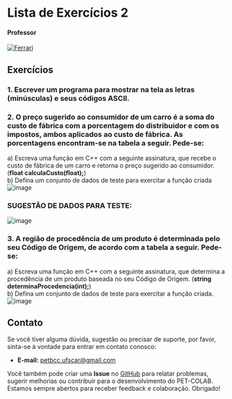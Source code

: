 # Lista de Exercícios 2

#### Professor
[![Ferrari](https://img.shields.io/badge/Ferrari-%2300599C.svg?style=for-the-badge&logo=GoogleScholar&logoColor=white)](https://site.dc.ufscar.br/docente/5cefcb3648365a001679f773)


## Exercícios
### 1. Escrever um programa para mostrar na tela as letras (minúsculas) e seus códigos ASCII.


### 2. O preço sugerido ao consumidor de um carro é a soma do custo de fábrica com a porcentagem do distribuidor e com os impostos, ambos aplicados ao custo de fábrica. As porcentagens encontram-se na tabela a seguir. Pede-se:
a) Escreva uma função em C++ com a seguinte assinatura, que recebe o custo de fábrica de um carro e retorna o preço sugerido ao consumidor. (**float calculaCusto(float);**) \
b) Defina um conjunto de dados de teste para exercitar a função criada\
![image](https://github.com/petbccufscar/pet-colab/assets/99228768/8051e31b-8390-4cef-9d95-33f0f1c03dd5)
### SUGESTÃO DE DADOS PARA TESTE:
![image](https://github.com/petbccufscar/pet-colab/assets/99228768/51c65b94-561c-4605-8e74-2dc896cf999c)



### 3. A região de procedência de um produto é determinada pelo seu Código de Origem, de acordo com a tabela a seguir. Pede-se:
a) Escreva uma função em C++ com a seguinte assinatura, que determina a procedência de um produto baseada no seu Código de Origem. (**string determinaProcedencia(int);**) \
b) Defina um conjunto de dados de teste para exercitar a função criada.\
![image](https://github.com/petbccufscar/pet-colab/assets/99228768/e632a187-07d9-468f-b319-7bdaff6e2647)



## Contato

Se você tiver alguma dúvida, sugestão ou precisar de suporte, por favor, sinta-se à vontade para entrar em contato conosco:

- **E-mail:** petbcc.ufscar@gmail.com

Você também pode criar uma **Issue** no [GitHub](https://github.com/petbccufscar/pet-colab/issues) para relatar problemas, sugerir melhorias ou contribuir para o desenvolvimento do PET-COLAB. Estamos sempre abertos para receber feedback e colaboração. Obrigado!
